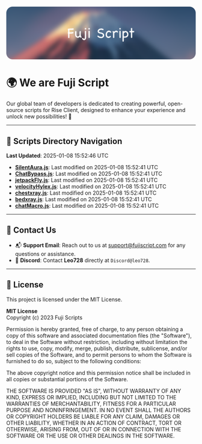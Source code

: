 ![Banner](.github/b.webp)

# 🌍 **We are Fuji Script**

Our global team of developers is dedicated to creating powerful, open-source scripts for Rise Client, designed to enhance your experience and unlock new possibilities! 🌟

---
<!-- SCRIPTS_NAVIGATION_START -->
## 📂 **Scripts Directory Navigation**

**Last Updated**: 2025-01-08 15:52:46 UTC

- **[SilentAura.js](scripts/SilentAura.js)**: Last modified on 2025-01-08 15:52:41 UTC
- **[ChatBypass.js](scripts/ChatBypass.js)**: Last modified on 2025-01-08 15:52:41 UTC
- **[jetpackFly.js](scripts/jetpackFly.js)**: Last modified on 2025-01-08 15:52:41 UTC
- **[velocityHylex.js](scripts/velocityHylex.js)**: Last modified on 2025-01-08 15:52:41 UTC
- **[chestxray.js](scripts/chestxray.js)**: Last modified on 2025-01-08 15:52:41 UTC
- **[bedxray.js](scripts/bedxray.js)**: Last modified on 2025-01-08 15:52:41 UTC
- **[chatMacro.js](scripts/chatMacro.js)**: Last modified on 2025-01-08 15:52:41 UTC

<!-- SCRIPTS_NAVIGATION_END -->

---

## 💬 **Contact Us**  
- 📬 **Support Email**: Reach out to us at [support@fujiscript.com](mailto:support@fujiscript.com) for any questions or assistance.  
- 💬 **Discord**: Contact **Leo728** directly at `Discord@leo728`.

---

## 📜 **License**

This project is licensed under the MIT License.  

**MIT License**  
Copyright (c) 2023 Fuji Scripts  

Permission is hereby granted, free of charge, to any person obtaining a copy of this software and associated documentation files (the "Software"), to deal in the Software without restriction, including without limitation the rights to use, copy, modify, merge, publish, distribute, sublicense, and/or sell copies of the Software, and to permit persons to whom the Software is furnished to do so, subject to the following conditions:  

The above copyright notice and this permission notice shall be included in all copies or substantial portions of the Software.  

THE SOFTWARE IS PROVIDED "AS IS", WITHOUT WARRANTY OF ANY KIND, EXPRESS OR IMPLIED, INCLUDING BUT NOT LIMITED TO THE WARRANTIES OF MERCHANTABILITY, FITNESS FOR A PARTICULAR PURPOSE AND NONINFRINGEMENT. IN NO EVENT SHALL THE AUTHORS OR COPYRIGHT HOLDERS BE LIABLE FOR ANY CLAIM, DAMAGES OR OTHER LIABILITY, WHETHER IN AN ACTION OF CONTRACT, TORT OR OTHERWISE, ARISING FROM, OUT OF OR IN CONNECTION WITH THE SOFTWARE OR THE USE OR OTHER DEALINGS IN THE SOFTWARE.  
